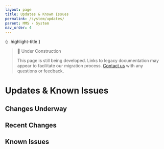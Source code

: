 ```yaml
---
layout: page
title: Updates & Known Issues
permalink: /system/updates/
parent: MMS › System
nav_order: 4
---
```


{: .highlight-title }
> 🚧 Under Construction
>
> This page is still being developed. Links to legacy documentation may appear to facilitate our migration process. [Contact us](/metadata-documentation/contact/) with any questions or feedback.

# Updates & Known Issues

## Changes Underway

## Recent Changes

## Known Issues